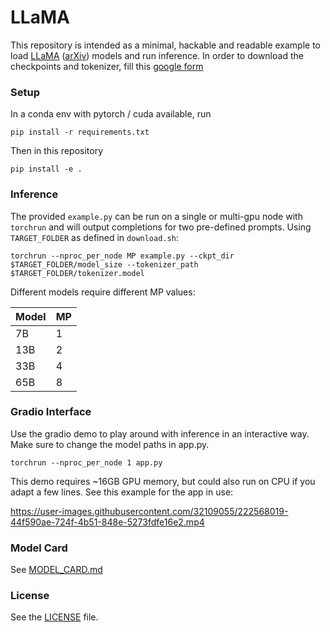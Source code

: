 # LLaMA 

This repository is intended as a minimal, hackable and readable example to load [LLaMA](https://ai.facebook.com/blog/large-language-model-llama-meta-ai/) ([arXiv](https://arxiv.org/abs/2302.13971v1)) models and run inference.
In order to download the checkpoints and tokenizer, fill this [google form](https://forms.gle/jk851eBVbX1m5TAv5)

### Setup
In a conda env with pytorch / cuda available, run
```
pip install -r requirements.txt
```
Then in this repository
```
pip install -e .
```


### Inference
The provided `example.py` can be run on a single or multi-gpu node with `torchrun` and will output completions for two pre-defined prompts. Using `TARGET_FOLDER` as defined in `download.sh`:
```
torchrun --nproc_per_node MP example.py --ckpt_dir $TARGET_FOLDER/model_size --tokenizer_path $TARGET_FOLDER/tokenizer.model
```

Different models require different MP values:

|  Model | MP |
|--------|----|
| 7B     | 1  |
| 13B    | 2  |
| 33B    | 4  |
| 65B    | 8  |

### Gradio Interface
Use the gradio demo to play around with inference in an interactive way. Make sure to change the model paths in app.py.
```
torchrun --nproc_per_node 1 app.py
```
This demo requires ~16GB GPU memory, but could also run on CPU if you adapt a few lines. See this example for the app in use:

https://user-images.githubusercontent.com/32109055/222568019-44f590ae-724f-4b51-848e-5273fdfe16e2.mp4

### Model Card
See [MODEL_CARD.md](MODEL_CARD.md)

### License
See the [LICENSE](LICENSE) file.
